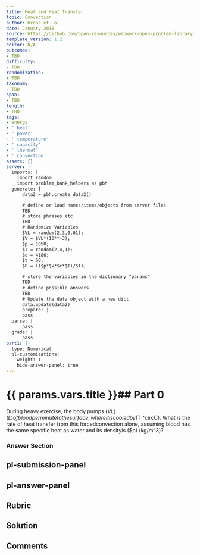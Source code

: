 ```yaml
---
title: Heat and Heat Transfer
topic: Convection
author: Urone et. al
date: January 2018
source: https://github.com/open-resources/webwork-open-problem-library/tree/master/Contrib/BrockPhysics/College_Physics_Urone/14.Heat_and_Heat_Transfer/14-06.Convection/NU_U17_14_06_008.pg
template_version: 1.2
editor: N/A
outcomes:
- TBD
difficulty:
- TBD
randomization:
- TBD
taxonomy:
- TBD
span:
- TBD
length:
- TBD
tags:
- energy
- ' heat'
- ' power'
- ' temperature'
- ' capacity'
- ' thermal'
- ' convection'
assets: []
server: |-
  imports: |
    import random
    import problem_bank_helpers as pbh
  generate: |
      data2 = pbh.create_data2()

      # define or load names/items/objects from server files
      TBD
      # store phrases etc
      TBD
      # Randomize Variables
      $VL = random(2,3,0.01);
      $V = $VL*(10**-3);
      $p = 1050;
      $T = random(2,4,1);
      $c = 4186;
      $t = 60;
      $P = (($p*$V*$c*$T)/$t);

      # store the variables in the dictionary "params"
      TBD
      # define possible answers
      TBD
      # Update the data object with a new dict
      data.update(data2)
      prepare: |
      pass
  parse: |
      pass
  grade: |
      pass
part1: |-
  type: Numerical
  pl-customizations:
    weight: 1
    hide-answer-panel: true
---
```


# {{ params.vars.title }}## Part 0 
During heavy exercise, the body pumps ($VL) (L) of blood per minute to the surface,where it is cooled by ($T ^circC). What is the rate of heat transfer from this forcedconvection alone, assuming blood has the same specific heat as water and its densityis ($p) (kg/m^3)? 


### Answer Section 


## pl-submission-panel 


## pl-answer-panel 


## Rubric 


## Solution 


## Comments 


